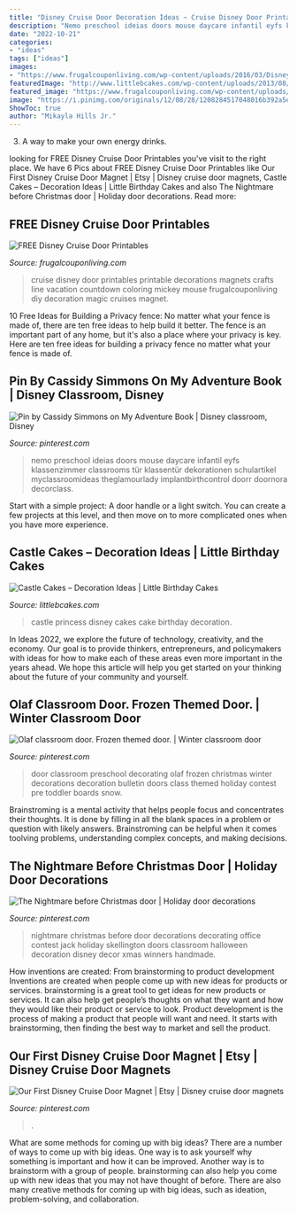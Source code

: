 ```yaml
---
title: "Disney Cruise Door Decoration Ideas ~ Cruise Disney Door Printables Printable Decorations Magnets Crafts Line Vacation Countdown Coloring Mickey Mouse Frugalcouponliving Diy Decoration Magic Cruises Magnet"
description: "Nemo preschool ideias doors mouse daycare infantil eyfs klassenzimmer classrooms tür klassentür dekorationen schulartikel myclassroomideas theglamourlady implantbirthcontrol doorr doornora decorclass"
date: "2022-10-21"
categories:
- "ideas"
tags: ["ideas"]
images:
- "https://www.frugalcouponliving.com/wp-content/uploads/2016/03/Disney-Cruise-Door-Printable-Title-Frugal-coupon-Living-e1506000978564.jpg"
featuredImage: "http://www.littlebcakes.com/wp-content/uploads/2013/08/Disney-Princess-Castle-Cakes.jpg"
featured_image: "https://www.frugalcouponliving.com/wp-content/uploads/2016/03/Disney-Cruise-Door-Printable-Title-Frugal-coupon-Living-e1506000978564.jpg"
image: "https://i.pinimg.com/originals/12/08/28/1208284517048016b392a5e66cca82fe.jpg"
ShowToc: true
author: "Mikayla Hills Jr."
---
```



3. A way to make your own energy drinks.

	

		
looking for FREE Disney Cruise Door Printables you've visit to the right place. We have 6 Pics about FREE Disney Cruise Door Printables like Our First Disney Cruise Door Magnet | Etsy | Disney cruise door magnets, Castle Cakes – Decoration Ideas | Little Birthday Cakes and also The Nightmare before Christmas door | Holiday door decorations. Read more:
		
    
## FREE Disney Cruise Door Printables

<img loading=lazy src="https://www.frugalcouponliving.com/wp-content/uploads/2016/03/Disney-Cruise-Door-Printable-Title-Frugal-coupon-Living-e1506000978564.jpg" onerror="this.onerror=null;this.src='https://tse4.mm.bing.net/th?id=OIP.Y4cZYEpaG83jfBof_GmL-gHaO8&amp;pid=15.1';" alt="FREE Disney Cruise Door Printables">

_Source: frugalcouponliving.com_

>cruise disney door printables printable decorations magnets crafts line vacation countdown coloring mickey mouse frugalcouponliving diy decoration magic cruises magnet. 

	

10 Free Ideas for Building a Privacy fence: No matter what your fence is made of, there are ten free ideas to help build it better.
The fence is an important part of any home, but it's also a place where your privacy is key. Here are ten free ideas for building a privacy fence no matter what your fence is made of.

    
## Pin By Cassidy Simmons On My Adventure Book | Disney Classroom, Disney

<img loading=lazy src="https://i.pinimg.com/originals/12/08/28/1208284517048016b392a5e66cca82fe.jpg" onerror="this.onerror=null;this.src='https://tse1.mm.bing.net/th?id=OIP.QX8AZvX6ocMWq5IKbGYKqAHaNK&amp;pid=15.1';" alt="Pin by Cassidy Simmons on My Adventure Book | Disney classroom, Disney">

_Source: pinterest.com_

>nemo preschool ideias doors mouse daycare infantil eyfs klassenzimmer classrooms tür klassentür dekorationen schulartikel myclassroomideas theglamourlady implantbirthcontrol doorr doornora decorclass. 

	

Start with a simple project: A door handle or a light switch. You can create a few projects at this level, and then move on to more complicated ones when you have more experience.

    
## Castle Cakes – Decoration Ideas | Little Birthday Cakes

<img loading=lazy src="http://www.littlebcakes.com/wp-content/uploads/2013/08/Disney-Princess-Castle-Cakes.jpg" onerror="this.onerror=null;this.src='https://tse4.mm.bing.net/th?id=OIP.X4mca06zk17-ln9yFVyfcwHaJc&amp;pid=15.1';" alt="Castle Cakes – Decoration Ideas | Little Birthday Cakes">

_Source: littlebcakes.com_

>castle princess disney cakes cake birthday decoration. 

	

In Ideas 2022, we explore the future of technology, creativity, and the economy. Our goal is to provide thinkers, entrepreneurs, and policymakers with ideas for how to make each of these areas even more important in the years ahead. We hope this article will help you get started on your thinking about the future of your community and yourself.

    
## Olaf Classroom Door. Frozen Themed Door. | Winter Classroom Door

<img loading=lazy src="https://i.pinimg.com/originals/3a/b1/9f/3ab19f59a6501066651dc802dec13f8d.jpg" onerror="this.onerror=null;this.src='https://tse2.mm.bing.net/th?id=OIP.IvnGWlyF6FzfVdlOaiZylgHaMT&amp;pid=15.1';" alt="Olaf classroom door. Frozen themed door. | Winter classroom door">

_Source: pinterest.com_

>door classroom preschool decorating olaf frozen christmas winter decorations decoration bulletin doors class themed holiday contest pre toddler boards snow. 

	

Brainstroming is a mental activity that helps people focus and concentrates their thoughts. It is done by filling in all the blank spaces in a problem or question with likely answers. Brainstroming can be helpful when it comes toolving problems, understanding complex concepts, and making decisions.

    
## The Nightmare Before Christmas Door | Holiday Door Decorations

<img loading=lazy src="https://i.pinimg.com/originals/19/c2/bb/19c2bb750ff91517a325885252a17a03.jpg" onerror="this.onerror=null;this.src='https://tse4.mm.bing.net/th?id=OIP.OkG68nT6wfwIYZSSxXZ5lwHaNK&amp;pid=15.1';" alt="The Nightmare before Christmas door | Holiday door decorations">

_Source: pinterest.com_

>nightmare christmas before door decorations decorating office contest jack holiday skellington doors classroom halloween decoration disney decor xmas winners handmade. 

	

How inventions are created: From brainstorming to product development
Inventions are created when people come up with new ideas for products or services. brainstorming is a great tool to get ideas for new products or services. It can also help get people’s thoughts on what they want and how they would like their product or service to look. Product development is the process of making a product that people will want and need. It starts with brainstorming, then finding the best way to market and sell the product.

    
## Our First Disney Cruise Door Magnet | Etsy | Disney Cruise Door Magnets

<img loading=lazy src="https://i.pinimg.com/originals/ee/8f/7a/ee8f7a80c2c5bbba168d0a84f143da69.jpg" onerror="this.onerror=null;this.src='https://tse2.mm.bing.net/th?id=OIP.Q2LJ8RhWPEwDTP-1UEi-pQHaJ4&amp;pid=15.1';" alt="Our First Disney Cruise Door Magnet | Etsy | Disney cruise door magnets">

_Source: pinterest.com_

>. 

	

What are some methods for coming up with big ideas?
There are a number of ways to come up with big ideas. One way is to ask yourself why something is important and how it can be improved. Another way is to brainstorm with a group of people. brainstorming can also help you come up with new ideas that you may not have thought of before. There are also many creative methods for coming up with big ideas, such as ideation, problem-solving, and collaboration.

